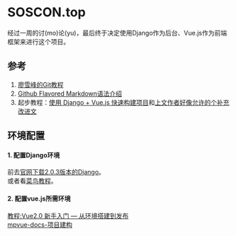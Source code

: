 # SOSCON.top

经过一周的讨(mo)论(yu)，最后终于决定使用Django作为后台、Vue.js作为前端框架来进行这个项目。
  
## 参考
1. [廖雪峰的Git教程](https://www.liaoxuefeng.com/wiki/0013739516305929606dd18361248578c67b8067c8c017b000 "没用熟，记不住那么多命令。")
2. [Github Flavored Markdown语法介绍](https://github.com/guodongxiaren/README "同上")
3. 起步教程：[使用 Django + Vue.js 快速构建项目](https://zhuanlan.zhihu.com/p/24893786)和[上文作者好像允许的个补充改进文](https://cloud.tencent.com/developer/article/1005607)

## 环境配置
#### 1. 配置Django环境
前去[官网](https://www.djangoproject.com/)[下载2.0.3版本的Django](https://www.djangoproject.com/download/2.0.3/tarball/)。  
或者看[菜鸟教程](http://www.runoob.com/django/django-install.html)。
#### 2. 配置vue.js所需环境
[教程:Vue2.0 新手入门 — 从环境搭建到发布](http://www.runoob.com/w3cnote/vue2-start-coding.html)  
[mpvue-docs-项目建构](http://mpvue.com/build/#_2)
